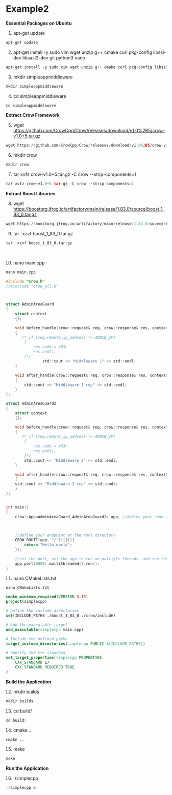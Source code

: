# Example2

**Essential Packages on Ubuntu**

1. apt-get update

```python
apt-get update
```

2.  apt-get install -y sudo vim wget unzip g++ cmake curl pkg-config libssl-dev libsasl2-dev git python3 nano

```c
apt-get install -y sudo vim wget unzip g++ cmake curl pkg-config libssl-dev libsasl2-dev git python3 nano
```

3. mkdir simpleappmiddleware  

```python
mkdir simpleappmiddleware   
```

4. cd simpleappmiddleware 

```python
cd simpleappmiddleware
```

**Extract Crow Framework**

5.  wget https://github.com/CrowCpp/Crow/releases/download/v1.0%2B5/crow-v1.0+5.tar.gz

```python
wget https://github.com/CrowCpp/Crow/releases/download/v1.0%2B5/crow-v1.0+5.tar.gz
```

6.  mkdir crow

```python
mkdir crow
```

7.  tar xvfz crow-v1.0+5.tar.gz -C crow --strip-components=1

```python
tar xvfz crow-v1.0+5.tar.gz -C crow --strip-components=1
```

**Extract Boost Libraries**

8.  wget https://boostorg.jfrog.io/artifactory/main/release/1.83.0/source/boost_1_83_0.tar.gz

```python
wget https://boostorg.jfrog.io/artifactory/main/release/1.83.0/source/boost_1_83_0.tar.gz
```

9.  tar -xzvf boost_1_83_0.tar.gz

```python
tar -xzvf boost_1_83_0.tar.gz
```

<br>

10.  nano main.cpp

```python
nano main.cpp
```

```c
#include "crow.h"
//#include "crow_all.h"



struct AdminAreaGuard
{
    struct context
    {};

    void before_handle(crow::request& req, crow::response& res, context& ctx)
    {
       /* if (req.remote_ip_address != ADMIN_IP)
        {
            res.code = 403;
            res.end();
        }*/
                std::cout << "Middleware 1" << std::endl;
    }

    void after_handle(crow::request& req, crow::response& res, context& ctx)
    {
        std::cout << "Middleware 1 rep" << std::endl;
    }
};

struct AdminAreaGuard2
{
    struct context
    {};

    void before_handle(crow::request& req, crow::response& res, context& ctx)
    {
       /* if (req.remote_ip_address != ADMIN_IP)
        {
            res.code = 403;
            res.end();
        }*/
		std::cout << "Middleware 2" << std::endl;
    }

    void after_handle(crow::request& req, crow::response& res, context& ctx)
    {
	std::cout << "Middleware 2 rep" << std::endl;
    }
};


int main()
{
    crow::App<AdminAreaGuard,AdminAreaGuard2> app; //define your crow application

   

    //define your endpoint at the root directory
    CROW_ROUTE(app, "/")([](){
        return "Hello world";
    });

    //set the port, set the app to run on multiple threads, and run the app
    app.port(8080).multithreaded().run();
}
```

11.  nano CMakeLists.txt

```python
nano CMakeLists.txt
```

```cmake
cmake_minimum_required(VERSION 3.15)
project(simplecpp)

# Define the include directories
set(INCLUDE_PATHS ./boost_1_83_0 ./crow/include)

# Add the executable target
add_executable(simplecpp main.cpp)

# Include the defined paths
target_include_directories(simplecpp PUBLIC ${INCLUDE_PATHS})

# Specify the C++ standard
set_target_properties(simplecpp PROPERTIES
    CXX_STANDARD 17
    CXX_STANDARD_REQUIRED TRUE
)
```

**Build the Application**

12.  mkdir builds

```python
mkdir builds
```

13.  cd build/

```python
cd build/
```

14.  cmake ..

```python
cmake ..
```

15.  make

```python
make
```

**Run the Application**

16.  ./simplecpp

```python
./simplecpp &
```